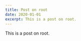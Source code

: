 ```yaml
---
title: Post on root
date: 2020-01-01
excerpt: This is a post on root.
---
```


This is a post on root.

